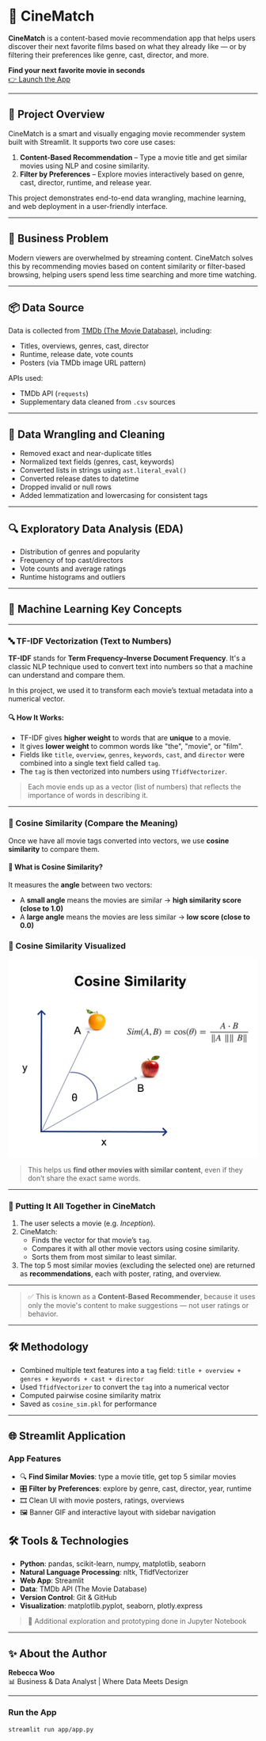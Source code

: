 # 🍿 CineMatch

**CineMatch** is a content-based movie recommendation app that helps users discover their next favorite films based on what they already like — or by filtering their preferences like genre, cast, director, and more.

**Find your next favorite movie in seconds**  
[👉 Launch the App](https://cinematch-find-your-next-favorite-movie.streamlit.app/)

---

## 📌 Project Overview

CineMatch is a smart and visually engaging movie recommender system built with Streamlit. It supports two core use cases:

1. **Content-Based Recommendation** – Type a movie title and get similar movies using NLP and cosine similarity.
2. **Filter by Preferences** – Explore movies interactively based on genre, cast, director, runtime, and release year.

This project demonstrates end-to-end data wrangling, machine learning, and web deployment in a user-friendly interface.

---

## 🎯 Business Problem

Modern viewers are overwhelmed by streaming content. CineMatch solves this by recommending movies based on content similarity or filter-based browsing, helping users spend less time searching and more time watching.

---

## 📦 Data Source

Data is collected from [TMDb (The Movie Database)](https://www.themoviedb.org/), including:
- Titles, overviews, genres, cast, director
- Runtime, release date, vote counts
- Posters (via TMDb image URL pattern)

APIs used:
- TMDb API (`requests`)
- Supplementary data cleaned from `.csv` sources

---

## 🧹 Data Wrangling and Cleaning

- Removed exact and near-duplicate titles
- Normalized text fields (genres, cast, keywords)
- Converted lists in strings using `ast.literal_eval()`
- Converted release dates to datetime
- Dropped invalid or null rows
- Added lemmatization and lowercasing for consistent tags

---

## 🔍 Exploratory Data Analysis (EDA)

- Distribution of genres and popularity
- Frequency of top cast/directors
- Vote counts and average ratings
- Runtime histograms and outliers

---

## 🧠 Machine Learning Key Concepts

---

### 🔤 TF-IDF Vectorization (Text to Numbers)

**TF-IDF** stands for **Term Frequency–Inverse Document Frequency**. It's a classic NLP technique used to convert text into numbers so that a machine can understand and compare them.

In this project, we used it to transform each movie’s textual metadata into a numerical vector.

#### 🔍 How It Works:
- TF-IDF gives **higher weight** to words that are **unique** to a movie.
- It gives **lower weight** to common words like "the", "movie", or "film".
- Fields like `title`, `overview`, `genres`, `keywords`, `cast`, and `director` were combined into a single text field called `tag`.
- The `tag` is then vectorized into numbers using `TfidfVectorizer`.

> Each movie ends up as a vector (list of numbers) that reflects the importance of words in describing it.

---

### 📐 Cosine Similarity (Compare the Meaning)

Once we have all movie tags converted into vectors, we use **cosine similarity** to compare them.

#### 📏 What is Cosine Similarity?
It measures the **angle** between two vectors:
- A **small angle** means the movies are similar → **high similarity score (close to 1.0)**
- A **large angle** means the movies are less similar → **low score (close to 0.0)**
### 🧠 Cosine Similarity Visualized

![Cosine Similarity](app/img/consine_sim.jpeg)

> This helps us **find other movies with similar content**, even if they don’t share the exact same words.

---

### 🔄 Putting It All Together in CineMatch

1. The user selects a movie (e.g. _Inception_).
2. CineMatch:
   - Finds the vector for that movie’s `tag`.
   - Compares it with all other movie vectors using cosine similarity.
   - Sorts them from most similar to least similar.
3. The top 5 most similar movies (excluding the selected one) are returned as **recommendations**, each with poster, rating, and overview.

---

> ✅ This is known as a **Content-Based Recommender**, because it uses only the movie's content to make suggestions — not user ratings or behavior.

---

## 🛠 Methodology

- Combined multiple text features into a `tag` field: `title + overview + genres + keywords + cast + director`
- Used `TfidfVectorizer` to convert the `tag` into a numerical vector
- Computed pairwise cosine similarity matrix
- Saved as `cosine_sim.pkl` for performance

---

## 🌐 Streamlit Application

### App Features
- 🔍 **Find Similar Movies**: type a movie title, get top 5 similar movies
- 🎛️ **Filter by Preferences**: explore by genre, cast, director, year, runtime
- 🎞️ Clean UI with movie posters, ratings, overviews
- 🖼️ Banner GIF and interactive layout with sidebar navigation

## 🛠️ Tools & Technologies

- **Python**: pandas, scikit-learn, numpy, matplotlib, seaborn
- **Natural Language Processing**: nltk, TfidfVectorizer
- **Web App**: Streamlit
- **Data**: TMDb API (The Movie Database)
- **Version Control**: Git & GitHub
- **Visualization**: matplotlib.pyplot, seaborn, plotly.express

> 🔧 Additional exploration and prototyping done in Jupyter Notebook

---

## ✨ About the Author

**Rebecca Woo**  
📊 Business & Data Analyst | Where Data Meets Design  

---

### Run the App

```bash
streamlit run app/app.py


